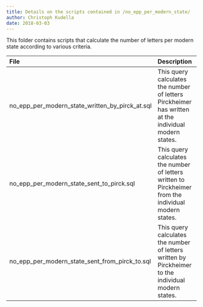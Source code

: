 ```yaml
---
title: Details on the scripts contained in /no_epp_per_modern_state/
author: Christoph Kudella
date: 2018-03-03
---
```

This folder contains scripts that calculate the number of letters per modern state according to various criteria.

| File | Description |
| :------------- | :------------- |
| no_epp_per_modern_state_written_by_pirck_at.sql | This query calculates the number of letters Pirckheimer has written at the individual modern states. |
| no_epp_per_modern_state_sent_to_pirck.sql | This query calculates the number of letters written to Pirckheimer from the individual modern states. |
| no_epp_per_modern_state_sent_from_pirck_to.sql | This query calculates the number of letters written by Pirckheimer to the individual modern states. |
